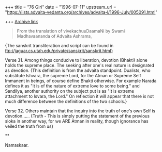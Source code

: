 +++
title = "76 Giri"
date = "1996-07-11"
upstream_url = "https://lists.advaita-vedanta.org/archives/advaita-l/1996-July/005091.html"

+++
[Archive link](https://lists.advaita-vedanta.org/archives/advaita-l/1996-July/005091.html)

>From the translation of vivekachuuDaamaNi by Swami Madhavaananda of
Advaita Ashrama,

{The sanskrit transliteration and script can be found in
        ftp://jaguar.cs.utah.edu/private/sanskrit/sanskrit.html}

Verse 31.
        Among things conducive to liberation, devotion (Bhakti) alone
holds the supreme place. The seeking after one's real nature is
designated as devotion.
        {This definition is from the advaita standpoint. Dualists, who
substitute Ishvara, the supreme Lord, for the Atman or Supreme Self
Immanent in beings, of course define Bhakti otherwise. For example Narada
defines it as "It is of the nature of extreme love to some being." and
Sandilya, another authority on the subject put is as "It is extreme
attachment to Isvara, the Lord." On reflection it will appear that there
is not much difference between the definitions of the two schools.}

Verse 32.
        Others maintain that the inquiry into the truth of one's own Self
is devotion......
        {Truth - This is simply putting the statement of the previous
sloka in another way, for we ARE Atman in reality, though ignorance has
veiled the truth from us}

**

Namaskaar.

